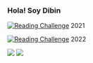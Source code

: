 ### Hola! Soy Dibin

[![Reading Challenge](https://img.shields.io/badge/Reading%20Challenge-8%2F8-orange?logo=bookStack)](https://www.goodreads.com/user_challenges/30365611) 2021

[![Reading Challenge](https://img.shields.io/badge/Reading%20Challenge-2%2F15-orange?logo=bookStack)](https://www.goodreads.com/user_challenges/32752234) 2022

<img src="https://github-readme-stats.vercel.app/api?username=dibinantonyjose&count_private=true&show_icons=true&hide_title=true&bg_color=181818&title_color=1FD5F5&text_color=ffffff&icon_color=1FD5F5&border_color=1FD5F5" />

<img src="https://github-readme-stats.vercel.app/api/top-langs/?username=dibinantonyjose&langs_count=10&layout=compact&bg_color=181818&title_color=1FD5F5&text_color=ffffff&border_color=1FD5F5" />
